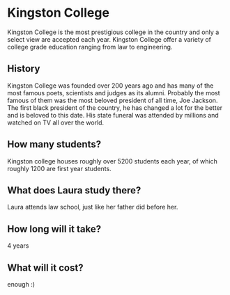 # Kingston College
Kingston College is the most prestigious college in the country and only a
select view are accepted each year. Kingston College offer a variety of college
grade education ranging from law to engineering.

## History
Kingston College was founded over 200 years ago and has many of the most famous
poets, scientists and judges as its alumni. Probably the most famous of them
was the most beloved president of all time, Joe Jackson. The first black
president of the country, he has changed a lot for the better and is beloved to
this date. His state funeral was attended by millions and watched on TV all
over the world.
 
## How many students?
Kingston college houses roughly over 5200 students each year, of which roughly
1200 are first year students.

## What does Laura study there?
Laura attends law school, just like her father did before her.

## How long will it take?
4 years

## What will it cost?
enough :)

